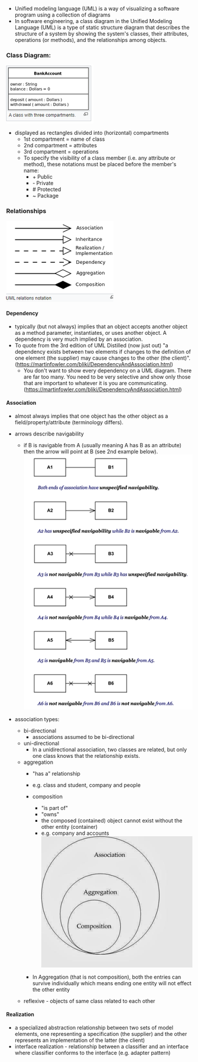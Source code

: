 <!--
.. title: UML
.. slug: uml
.. date: 2020-01-25 13:26:02 UTC-08:00
.. tags: 
.. category: 
.. link: 
.. description: 
.. type: text
-->


- Unified modeling language (UML) is a way of visualizing a software program using a collection of diagrams
- In software engineering, a class diagram in the Unified Modeling Language (UML) is a type of static structure diagram that describes the structure of a system by showing the system's classes, their attributes, operations (or methods), and the relationships among objects.





### Class Diagram:  
<!-- - <img src='../../images/uml-class-example.png' align='left' width=40%><br /><br /><br /><br /><br /><br /><br /><br /><br /> -->
![image](../../images/uml-class-example.png)  

- displayed as rectangles divided into (horizontal) compartments
    - 1st compartment = name of class
    - 2nd compartment = attributes
    - 3rd compartment = operations
    - To specify the visibility of a class member (i.e. any attribute or method), these notations must be placed before the member's name:
        - \+ Public
        - \- Private
        - \# Protected
        - ~ Package
### Relationships
![image](../../images/uml-associations.png)  
#### Dependency
- typically (but not always) implies that an object accepts another object as a method parameter, instantiates, or uses another object. A dependency is very much implied by an association.
- To quote from the 3rd edition of UML Distilled (now just out) "a dependency exists between two elements if changes to the definition of one element (the supplier) may cause changes to the other (the client)". (https://martinfowler.com/bliki/DependencyAndAssociation.html)
    - You don't want to show every dependency on a UML diagram. There are far too many. You need to be very selective and show only those that are important to whatever it is you are communicating. (https://martinfowler.com/bliki/DependencyAndAssociation.html)
#### Association
- almost always implies that one object has the other object as a field/property/attribute (terminology differs).
- arrows describe navigability
    - if B is navigable from A (usually meaning A has B as an attribute) then the arrow will point at B (see 2nd example below).
![image](../../images/uml-navigability.png)  

- association types:
    - bi-directional
        - associations assumed to be bi-directional
    - uni-directional
        - In a unidirectional association, two classes are related, but only one class knows that the relationship exists.
    - aggregation
        - "has a" relationship
        - e.g. class and student, company and people
        - composition
            - "is part of"
            - "owns"
            - the composed (contained) object cannot exist without the other entity (container)
            - e.g. company and accounts  
![image](../../images/association-composition-aggregation.jpg)  

        - In Aggregation (that is not composition), both the entries can survive individually which means ending one entity will not effect the other entity
    - reflexive - objects of same class related to each other
#### Realization
- a specialized abstraction relationship between two sets of model elements, one representing a specification (the supplier) and the other represents an implementation of the latter (the client)
- interface realization - relationship between a classifier and an interface where classifier conforms to the interface (e.g. adapter pattern)




